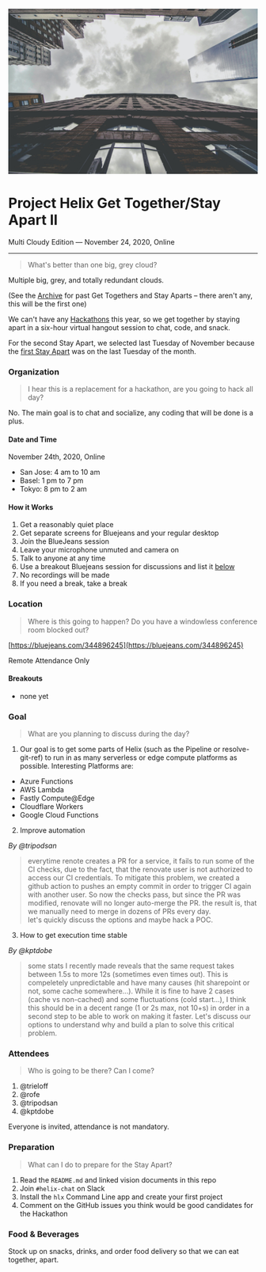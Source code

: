 ![](./2-cloudy/2.jpg)

# Project Helix Get Together/Stay Apart II

Multi Cloudy Edition — November 24, 2020, Online

---

> What's better than one big, grey cloud?

Multiple big, grey, and totally redundant clouds.

(See the [Archive](./README.md) for past Get Togethers and Stay Aparts – there aren't any, this will be the first one)

We can't have any [Hackathons](../hackathons/README.md) this year, so we get together by staying apart in a six-hour virtual hangout session to chat, code, and snack.

For the second Stay Apart, we selected last Tuesday of November because the [first Stay Apart](1-spooky.md) was on the last Tuesday of the month.

### Organization

> I hear this is a replacement for a hackathon, are you going to hack all day?

No. The main goal is to chat and socialize, any coding that will be done is a plus.

#### Date and Time

November 24th, 2020, Online

- San Jose: 4 am to 10 am
- Basel: 1 pm to 7 pm
- Tokyo: 8 pm to 2 am

#### How it Works

1. Get a reasonably quiet place
2. Get separate screens for Bluejeans and your regular desktop
3. Join the BlueJeans session
4. Leave your microphone unmuted and camera on
5. Talk to anyone at any time
6. Use a breakout Bluejeans session for discussions and list it [below](#breakouts)
7. No recordings will be made
8. If you need a break, take a break

### Location

> Where is this going to happen? Do you have a windowless conference room blocked out?

[https://bluejeans.com/344896245](https://bluejeans.com/344896245)

Remote Attendance Only

#### Breakouts

- none yet

### Goal

> What are you planning to discuss during the day?

1. Our goal is to get some parts of Helix (such as the Pipeline or resolve-git-ref) to run in as many serverless or edge compute platforms as possible. Interesting Platforms are:

- Azure Functions
- AWS Lambda
- Fastly Compute@Edge
- Cloudflare Workers
- Google Cloud Functions

2. Improve automation

_By @tripodsan_
> everytime renote creates a PR for a service, it fails to run some of the CI checks, due to the fact, that the renovate user is not authorized to access our CI credentials. To mitigate this problem, we created a github action to pushes an empty commit in order to trigger CI again with another user. So now the checks pass, but since the PR was modified, renovate will no longer auto-merge the PR. the result is, that we manually need to merge in dozens of PRs every day.  
let's quickly discuss the options and maybe hack a POC.

3. How to get execution time stable

_By @kptdobe_
> some stats I recently made reveals that the same request takes between 1.5s to more 12s (sometimes even times out). This is compeletely unpredictable and have many causes (hit sharepoint or not, some cache somewhere...). While it is fine to have 2 cases (cache vs non-cached) and some fluctuations (cold start...), I think this should be in a decent range (1 or 2s max, not 10+s) in order in a second step to be able to work on making it faster. Let's discuss our options to understand why and build a plan to solve this critical problem.

### Attendees

> Who is going to be there? Can I come?

1. @trieloff 
1. @rofe
1. @tripodsan
1. @kptdobe

Everyone is invited, attendance is not mandatory.

### Preparation

> What can I do to prepare for the Stay Apart?

1. Read the `README.md` and linked vision documents in this repo
2. Join `#helix-chat` on Slack
3. Install the `hlx` Command Line app and create your first project
4. Comment on the GitHub issues you think would be good candidates for the Hackathon

### Food & Beverages

Stock up on snacks, drinks, and order food delivery so that we can eat together, apart.
